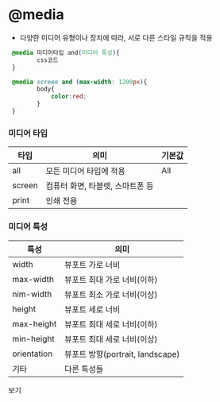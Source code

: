 # @media

- 다양한 미디어 유형이나 장치에 따라, 서로 다른 스타일 규칙을 적용

```css
 @media 미디어타입 and(미디어 특성){
 		css코드
 }
```

```css
 @media screen and (max-width: 1200px){
 		body{
 			color:red;
 		}
 }
```

### 미디어 타입

| 타입   | 의미                             | 기본값 |
| ------ | -------------------------------- | ------ |
| all    | 모든 미디어 타입에 적용          | All    |
| screen | 컴퓨터 화면, 타블렛, 스마트폰 등 |        |
| print  | 인쇄 전용                        |        |

 ### 미디어 특성

| 특성        | 의미                             |
| ----------- | -------------------------------- |
| width       | 뷰포트 가로 너비                 |
| max-width   | 뷰포트 최대 가로 너비(이하)      |
| nim-width   | 뷰포트 최소 가로 너비(이상)      |
| height      | 뷰포트 세로 너비                 |
| max-height  | 뷰포트 최대 세로 너비(이하)      |
| min-height  | 뷰포트 최대 세로 너비(이상)      |
| orientation | 뷰포트 방향(portrait, landscape) |
| 기타        | 다른 특성들                      |

보기